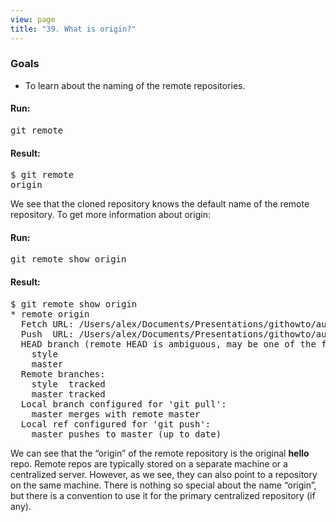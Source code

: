 ```yaml
---
view: page
title: "39. What is origin?"
---
```


<h3>Goals</h3>

<ul><li>To learn about the naming of the remote repositories.</li></ul>

<h4 class="h4-pre">Run:</h4>

<pre class="instructions">git remote</pre>

<h4 class="h4-pre">Result:</h4>

<pre class="sample">$ git remote
origin</pre>

<p>We see that the cloned repository knows the default name of the remote repository.  To get more information about origin:</p>

<h4 class="h4-pre">Run:</h4>

<pre class="instructions">git remote show origin</pre>

<h4 class="h4-pre">Result:</h4>

<pre class="sample">$ git remote show origin
* remote origin
  Fetch URL: /Users/alex/Documents/Presentations/githowto/auto/hello
  Push  URL: /Users/alex/Documents/Presentations/githowto/auto/hello
  HEAD branch (remote HEAD is ambiguous, may be one of the following):
    style
    master
  Remote branches:
    style  tracked
    master tracked
  Local branch configured for 'git pull':
    master merges with remote master
  Local ref configured for 'git push':
    master pushes to master (up to date)</pre>

<p>We can see that the &#8220;origin&#8221; of the remote repository is the original <strong>hello</strong> repo.  Remote repos are typically stored on a separate machine or a centralized server.  However, as we see, they can also point to a repository on the same machine. There is nothing so special about the name &#8220;origin&#8221;, but there is a convention to use it for the primary centralized repository (if any).</p> 